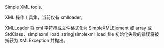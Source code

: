 Simple XML tools.

XML 操作工具集，当前仅有 xmlloader。

XMLLoader 将 xml 字符串或文件格式化为 SimpleXMLElement 或 array 或 StdClass，simplexml_load_string|simplexml_load_file 初始化失败的错误将被捕获为 XMLException 并抛出。
